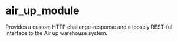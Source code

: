 # air_up_module
Provides a custom HTTP challenge-response and a loosely REST-ful interface to the Air up warehouse system.
